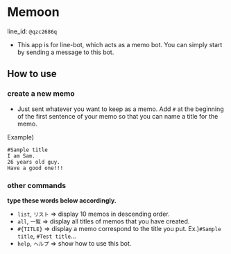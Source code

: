 # Memoon
line_id: `@qzc2686q`

- This app is for line-bot, which acts as a memo bot. You can simply start by sending a message to this bot.

## How to use
### create a new memo
- Just sent whatever you want to keep as a memo. Add `#` at the beginning of the first sentence of your memo so that you can name a title for the memo.

Example)

```
#Sample title
I am Sam.
26 years old guy.
Have a good one!!!
```

### other commands
**type these words below accordingly.**
- `list`, `リスト` => display 10 memos in descending order.
- `all`, `一覧`    => display all titles of memos that you have created.
- `#{TITLE}`       => display a memo correspond to the title you put. Ex.)`#Sample title`, `#Test title`...
- `help`, `ヘルプ` => show how to use this bot.

